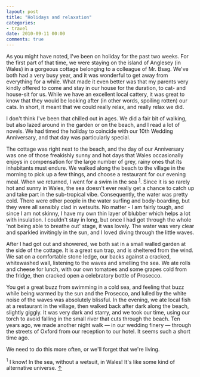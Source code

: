 ```yaml
---
layout: post
title: "Holidays and relaxation"
categories:
- travel
date: 2010-09-11 00:00
comments: true
---
```


<p>As you might have noted, I've been on holiday for the past two weeks. For the first part of that time, we were staying on the island of Anglesey (in Wales) in a gorgeous cottage belonging to a colleague of Mr. Bsag. We've both had a very busy year, and it was wonderful to get away from everything for a while. What made it even better was that my parents very kindly offered to come and stay in our house for the duration, to cat- and house-sit for us. While we have an excellent local cattery, it was great to know that they would be looking after (in other words, spoiling rotten) our cats. In short, it meant that we could really relax, and really relax we did.</p>

<p>I don't think I've been that chilled out in ages. We did a fair bit of walking, but also lazed around in the garden or on the beach, and I read a lot of novels. We had timed the holiday to coincide with our 10th Wedding Anniversary, and that day was particularly special.</p>

<p>The cottage was right next to the beach, and the day of our Anniversary was one of those freakishly sunny and hot days that Wales occasionally enjoys in compensation for the large number of grey, rainy ones that its inhabitants must endure. We walked along the beach to the village in the morning to pick up a few things, and choose a restaurant for our evening meal. When we returned, I went for a swim in the sea <sup id="r1-110910"><a href="#f1-110910">1</a></sup>. Since it is so rarely hot and sunny in Wales, the sea doesn't ever really get a chance to catch up and take part in the sub-tropical vibe. Consequently, the water was pretty cold. There were other people in the water surfing and body-boarding, but they were all sensibly clad in wetsuits. No matter - I am fairly tough, and since I am not skinny, I have my own thin layer of blubber which helps a lot with insulation. I couldn't stay in long, but once I had got through the whole 'not being able to breathe out' stage, it was lovely. The water was very clear and sparkled invitingly in the sun, and I loved diving through the little waves.</p>

<p>After I had got out and showered, we both sat in a small walled garden at the side of the cottage. It is a great sun trap, and is sheltered from the wind. We sat on a comfortable stone ledge, our backs against a cracked, whitewashed wall, listening to the waves and smelling the sea. We ate rolls and cheese for lunch, with our own tomatoes and some grapes cold from the fridge, then cracked open a celebratory bottle of Prosecco.</p>

<p>You get a great buzz from swimming in a cold sea, and feeling that buzz while being warmed by the sun and the Prosecco, and lulled by the white noise of the waves was absolutely blissful. In the evening, we ate local fish at a restaurant in the village, then walked back after dark along the beach, slightly giggly. It was very dark and starry, and we took our time, using our torch to avoid falling in the small river that cuts through the beach. Ten years ago, we made another night walk &mdash; in our wedding finery &mdash; through the streets of Oxford from our reception to our hotel. It seems such a short time ago.</p>

<p>We need to do this more often, or we'll forget that we're living.</p>

<p><sup id="f1-110910">1</sup> I know! In the sea, without a wetsuit, in Wales! It's like some kind of alternative universe. <a href="#r1-110910">&uarr;</a></p>


